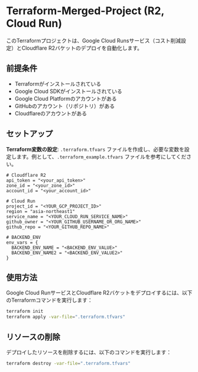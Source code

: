 # Terraform-Merged-Project (R2, Cloud Run)


このTerraformプロジェクトは、Google Cloud Runsサービス（コスト削減設定）とCloudflare R2バケットのデプロイを自動化します。

## 前提条件
- Terraformがインストールされている
- Google Cloud SDKがインストールされている
- Google Cloud Platformのアカウントがある
- GitHubのアカウント（リポジトリ）がある
- Cloudflareのアカウントがある

## セットアップ
**Terraform変数の設定**: `.terraform.tfvars` ファイルを作成し、必要な変数を設定します。例として、`.terraform_example.tfvars` ファイルを参考にしてください。

```hcl
# Cloudflare R2
api_token = "<your_api_token>"
zone_id = "<your_zone_id>"
account_id = "<your_account_id>"

# Cloud Run
project_id = "<YOUR_GCP_PROJECT_ID>"
region = "asia-northeast1"
service_name = "<YOUR_CLOUD_RUN_SERVICE_NAME>"
github_owner = "<YOUR_GITHUB_USERNAME_OR_ORG_NAME>"
github_repo = "<YOUR_GITHUB_REPO_NAME>"

# BACKEND_ENV 
env_vars = {
  BACKEND_ENV_NAME = "<BACKEND_ENV_VALUE>"
  BACKEND_ENV_NAME2 = "<BACKEND_ENV_VALUE2>"
}
```

## 使用方法
Google Cloud RunサービスとCloudflare R2バケットをデプロイするには、以下のTerraformコマンドを実行します：
```sh
terraform init
terraform apply -var-file=".terraform.tfvars"
```

## リソースの削除
デプロイしたリソースを削除するには、以下のコマンドを実行します：
```sh
terraform destroy -var-file=".terraform.tfvars"
```
